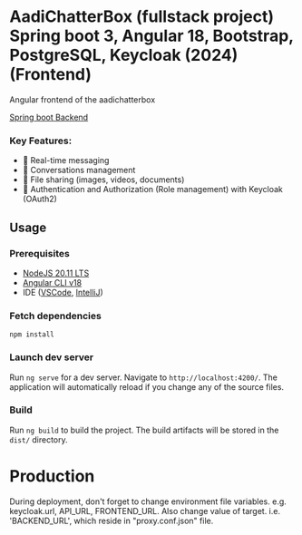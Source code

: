 # AadiChatterBox (fullstack project) Spring boot 3, Angular 18, Bootstrap, PostgreSQL, Keycloak (2024) (Frontend)

Angular frontend of the aadichatterbox

[Spring boot Backend](https://github.com/AadityaUoHyd/aadichatterbox-backend)

### Key Features:
- 💬 Real-time messaging
- 👥 Conversations management
- 📁 File sharing (images, videos, documents)
- 🔐 Authentication and Authorization (Role management) with Keycloak (OAuth2)


## Usage
### Prerequisites
- [NodeJS 20.11 LTS](https://nodejs.org/dist/v20.11.1/node-v20.11.1.pkg)
- [Angular CLI v18](https://www.npmjs.com/package/@angular/cli)
- IDE ([VSCode](https://code.visualstudio.com/download), [IntelliJ](https://www.jetbrains.com/idea/download/))

### Fetch dependencies
``npm install``

### Launch dev server
Run `ng serve` for a dev server. Navigate to `http://localhost:4200/`. The application will automatically reload if you change any of the source files.

### Build
Run `ng build` to build the project. The build artifacts will be stored in the `dist/` directory.

# Production
During deployment, don't forget to change environment file variables. e.g. keycloak.url, API_URL, FRONTEND_URL.
Also change value of target. i.e. 'BACKEND_URL', which reside in "proxy.conf.json" file.
